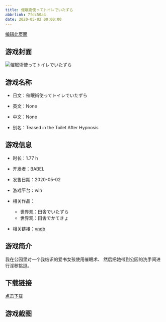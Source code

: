 ```yaml
---
title: 催眠術使ってトイレでいたずら
abbrlink: 7fdc50a4
date: 2020-05-02 00:00:00
---
```

[编辑此页面](https://github.com/ACG-3/ADV3-source/blob/main/source/_posts/games/%E5%82%AC%E7%9C%A0%E8%A1%93%E4%BD%BF%E3%81%A3%E3%81%A6%E3%83%88%E3%82%A4%E3%83%AC%E3%81%A7%E3%81%84%E3%81%9F%E3%81%9A%E3%82%89.md)

## 游戏封面

![催眠術使ってトイレでいたずら](https%3A//pan.timero.xyz/onedrive/img_lib_001/%E5%82%AC%E7%9C%A0%E8%A1%93%E4%BD%BF%E3%81%A3%E3%81%A6%E3%83%88%E3%82%A4%E3%83%AC%E3%81%A7%E3%81%84%E3%81%9F%E3%81%9A%E3%82%89_cover.avif)


## 游戏名称

- 日文：催眠術使ってトイレでいたずら
- 英文：None
- 中文：None

- 别名：Teased in the Toilet After Hypnosis


## 游戏信息

- 时长：1.77 h
- 开发者：BABEL
- 发售日期：2020-05-02
- 游戏平台：win
- 相关作品：
   - 世界观：田舎でいたずら
   - 世界观：田舎でかてきょ

- 相关链接：[vndb](https://vndb.org/v28559)


## 游戏简介

我在公园里对一个我结识的爱书女孩使用催眠术、
然后把她带到公园的洗手间进行淫秽挑逗。




## 下载链接

[点击下载](https://pan.timero.xyz/onedrive/adv_lib_001/%E5%82%AC%E7%9C%A0%E8%A1%93%E4%BD%BF%E3%81%A3%E3%81%A6%E3%83%88%E3%82%A4%E3%83%AC%E3%81%A7%E3%81%84%E3%81%9F%E3%81%9A%E3%82%89)


## 游戏截图


